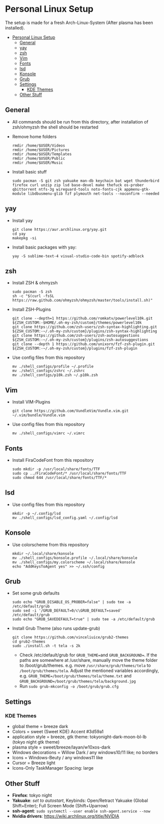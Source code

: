 # Personal Linux Setup

The setup is made for a fresh Arch-Linux-System (After plasma has been installed).

- [Personal Linux Setup](#personal-linux-setup)
  - [General](#general)
  - [yay](#yay)
  - [zsh](#zsh)
  - [Vim](#vim)
  - [Fonts](#fonts)
  - [lsd](#lsd)
  - [Konsole](#konsole)
  - [Grub](#grub)
  - [Settings](#settings)
    - [KDE Themes](#kde-themes)
  - [Other Stuff](#other-stuff)

## General

- All commands should be run from this directory, after installation of zsh/ohmyzsh the shell should be restarted

- Remove home folders

  ```shell
  rmdir /home/$USER/Videos
  rmdir /home/$USER/Pictures
  rmdir /home/$USER/Templates
  rmdir /home/$USER/Public
  rmdir /home/$USER/Music
  ```

- Install basic stuff
  
  ```shell
  sudo pacman -S git zsh yakuake man-db keychain bat wget thunderbird firefox curl unzip zip lsd base-devel make thefuck os-prober qbittorrent ntfs-3g wireguard-tools noto-fonts-cjk appmenu-gtk-module libdbusmenu-glib fzf plymouth net-tools --noconfirm --needed
  ```

## yay

- Install yay

  ```shell
  git clone https://aur.archlinux.org/yay.git
  cd yay
  makepkg -si
  ```

- Install basic packages with yay:

  ```shell
  yay -S sublime-text-4 visual-studio-code-bin spotify-adblock
  ```

## zsh

- Install ZSH & ohmyzsh

  ```shell
  sudo pacman -S zsh
  sh -c "$(curl -fsSL https://raw.github.com/ohmyzsh/ohmyzsh/master/tools/install.sh)"
  ```

- Install ZSH-Plugins

  ```shell
  git clone --depth=1 https://github.com/romkatv/powerlevel10k.git ${ZSH_CUSTOM:-$HOME/.oh-my-zsh/custom}/themes/powerlevel10k
  git clone https://github.com/zsh-users/zsh-syntax-highlighting.git ${ZSH_CUSTOM:-~/.oh-my-zsh/custom}/plugins/zsh-syntax-highlighting
  git clone https://github.com/zsh-users/zsh-autosuggestions ${ZSH_CUSTOM:-~/.oh-my-zsh/custom}/plugins/zsh-autosuggestions
  git clone --depth 1 https://github.com/unixorn/fzf-zsh-plugin.git ${ZSH_CUSTOM:-~/.oh-my-zsh/custom}/plugins/fzf-zsh-plugin
  ```

- Use config files from this repository

  ```shell
  mv ./shell_configs/profile ~/.profile
  mv ./shell_configs/zshrc ~/.zshrc
  mv ./shell_configs/p10k.zsh ~/.p10k.zsh

  ```

## Vim

- Install VIM-Plugins

  ```shell
  git clone https://github.com/VundleVim/Vundle.vim.git ~/.vim/bundle/Vundle.vim
  ```

- Use config files from this repository

  ```shell
  mv ./shell_configs/vimrc ~/.vimrc
  ```

## Fonts

- Install FiraCodeFont from this repository

  ```shell
  sudo mkdir -p /usr/local/share/fonts/TTF
  sudo cp ../FiraCodeFont/* /usr/local/share/fonts/TTF
  sudo chmod 644 /usr/local/share/fonts/TTF/*
  ```

## lsd

- Use config files from this repository

  ```shell
  mkdir -p ~/.config/lsd
  mv ./shell_configs/lsd_config.yaml ~/.config/lsd
  ```

## Konsole

- Use colorscheme from this repository

  ```shell
  mkdir ~/.local/share/konsole
  mv ./shell_configs/konsole.profile ~/.local/share/konsole
  mv ./shell_configs/my.colorscheme ~/.local/share/konsole
  echo "AddKeysToAgent yes" >> ~/.ssh/config
  ```

## Grub

- Set some grub defaults

  ```shell
  sudo echo "GRUB_DISABLE_OS_PROBER=false" | sudo tee -a /etc/default/grub
  sudo sed -i '/GRUB_DEFAULT=0/c\GRUB_DEFAULT=saved' /etc/default/grub
  sudo echo "GRUB_SAVEDEFAULT=true" | sudo tee -a /etc/default/grub
  ```

- Install Grub Theme (also runs update-grub)

  ```shell
  git clone https://github.com/vinceliuice/grub2-themes
  cd grub2-themes
  sudo ./install.sh -t tela -s 2k
  ```

  - Check /etc/default/grub for `GRUB_THEME=`and `GRUB_BACKGROUND=`. If the paths are somewhere at /usr/share, manually move the theme folder to /boot/grub/themes. e.g. move `/usr/share/grub/themes/tela` to `/boot/grub/themes/tela`. Adjust the mentioned variables accordingly, e.g. `GRUB_THEME=/boot/grub/themes/tela/theme.txt` and `GRUB_BACKGROUND=/boot/grub/themes/tela/background.jpg`
  - Run `sudo grub-mkconfig -o /boot/grub/grub.cfg`

## Settings

### KDE Themes

- global theme = breeze dark
- Colors = sweet (Sweet KDE) Accent #3d59a1
- application style = breeze, gtk theme: tokyonight-dark-moon-bl-lb (tokyo night gtk theme)
- plasma style = sweet/breeze/layan/w10xos-dark
- Windows decorations = Willow Dark / any windows10/11 like; no borders
- Icons = Windows-Beuty / any windows11 like
- Cursor = Breeze light
- Icons-Only TaskManager Spacing: large

## Other Stuff

- **Firefox**: tokyo night
- **Yakuake**: _set to autostart_, Keybinds: Open/Retract Yakuake (Global Shift+Enter); Full Screen Mode (Shift+Uparrow)
- **ssh-agent**: `sudo systemctl --user enable ssh-agent.service --now`
- **Nvidia drivers**: <https://wiki.archlinux.org/title/NVIDIA>
